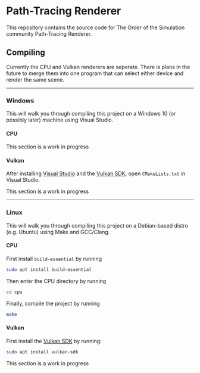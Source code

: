 # Path-Tracing Renderer

This repository contains the source code for The Order of the Simulation community Path-Tracing Renderer.

## Compiling

Currently the CPU and Vulkan renderers are seperate. There is plans in the future to merge them into one program that can select either device and render the same scene.

---

### Windows

This will walk you through compiling this project on a Windows 10 (or possibly later) machine using Visual Studio.

#### CPU

This section is a work in progress

#### Vulkan

After installing [Visual Studio](https://visualstudio.microsoft.com/) and the [Vulkan SDK](https://vulkan.lunarg.com/sdk/home#windows), open `CMakeLists.txt` in Visual Studio.

This section is a work in progress

---

### Linux

This will walk you through compiling this project on a Debian-based distro (e.g. Ubuntu) using Make and GCC/Clang.

#### CPU

First install `build-essential` by running

```sh
sudo apt install build-essential
```

Then enter the CPU directory by running

```sh
cd cpu
```

Finally, compile the project by running

```sh
make
```

#### Vulkan

First install the [Vulkan SDK](https://vulkan.lunarg.com/) by running:

```sh
sudo apt install vulkan-sdk
```

This section is a work in progress
